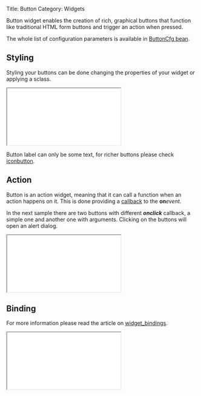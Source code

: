Title: Button
Category: Widgets

Button widget enables the creation of rich, graphical buttons that function like traditional HTML form buttons and trigger an action when pressed.

<script src='%SNIPPETS_SERVER_URL%/snippets/github.com/ariatemplates/documentation-code/snippets/widgets/button/Snippet.tpl?tag=wgtButtonAction&lang=at&outdent=true'></script>

The whole list of configuration parameters is available in [ButtonCfg bean](http://ariatemplates.com/api/#aria.widgets.CfgBeans:ButtonCfg).

## Styling

Styling your buttons can be done changing the properties of your widget or applying a sclass.

<iframe class='samples' src='%SNIPPETS_SERVER_URL%/samples/github.com/ariatemplates/documentation-code/samples/widgets/button/style/' ></iframe>

Button label can only be some text, for richer buttons please check [iconbutton](iconbutton).

## Action

Button is an action widget, meaning that it can call a function when an action happens on it. This is done providing a [callback](working_in_an_asynchronous_world#aria-templates-callback-object) to the **on**_event_.

In the next sample there are two buttons with different _**onclick**_ callback, a simple one and another one with arguments. Clicking on the buttons will open an alert dialog.

<iframe class='samples' src='%SNIPPETS_SERVER_URL%/samples/github.com/ariatemplates/documentation-code/samples/widgets/button/action/' ></iframe>

## Binding

For more information please read the article on [widget_bindings](widget_bindings).

<iframe class='samples' src='%SNIPPETS_SERVER_URL%/samples/github.com/ariatemplates/documentation-code/samples/widgets/button/binding/' ></iframe>